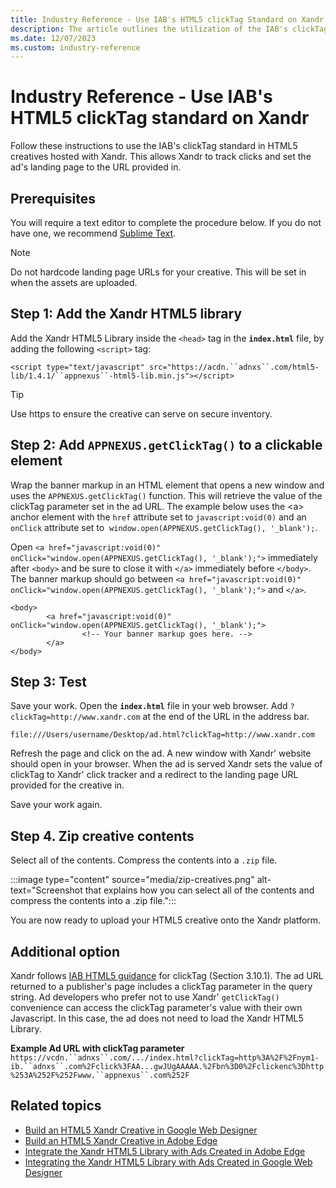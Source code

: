 ```yaml
---
title: Industry Reference - Use IAB's HTML5 clickTag Standard on Xandr
description: The article outlines the utilization of the IAB's clickTag standard in HTML5, enabling click tracking and linking the ad's landing page to the specified URL.
ms.date: 12/07/2023
ms.custom: industry-reference
---
```


# Industry Reference - Use IAB's HTML5 clickTag standard on Xandr

Follow these instructions to use the IAB's clickTag standard in HTML5 creatives hosted with Xandr. This allows
Xandr to track clicks and set the ad's landing page to the URL provided in.

## Prerequisites

You will require a text editor to complete the procedure below. If you do not have one, we recommend [Sublime Text](http://www.sublimetext.com/2).

> [!NOTE]
> Do not hardcode landing page URLs for your creative. This will be set in when the assets are uploaded.

## Step 1: Add the Xandr HTML5 library

Add the Xandr HTML5 Library inside the `<head>` tag in the **`index.html`** file, by adding the
following `<script>` tag:

`<script type="text/javascript" src="https://acdn.``adnxs``.com/html5-lib/1.4.1/``appnexus``-html5-lib.min.js"></script>`

> [!TIP]
> Use https to ensure the creative can serve on secure inventory.

## Step 2: Add `APPNEXUS.getClickTag()` to a clickable element

Wrap the banner markup in an HTML element that opens a new window and uses the `APPNEXUS.getClickTag()` function. This will retrieve the value of the clickTag parameter set in the ad URL. The example below uses the
\<a\> anchor element with the `href` attribute set to `javascript:void(0)` and an `onClick` attribute set to
 `window.open(APPNEXUS.getClickTag(), '_blank');`.

Open `<a href="javascript:void(0)" onClick="window.open(APPNEXUS.getClickTag(), '_blank');">` immediately
after `<body>` and be sure to close it with `</a>` immediately before `</body>`. The banner markup should go
between `<a href="javascript:void(0)" onClick="window.open(APPNEXUS.getClickTag(), '_blank');">` and `</a>`.

```
<body>
        <a href="javascript:void(0)" onClick="window.open(APPNEXUS.getClickTag(), '_blank');">
                <!-- Your banner markup goes here. -->
        </a>
</body>
```

## Step 3: Test

Save your work. Open the **`index.html`** file in your web browser. Add `?clickTag=http://www.xandr.com` at the end of the URL in the address bar.

`file:///Users/username/Desktop/ad.html?clickTag=http://www.xandr.com`

Refresh the page and click on the ad. A new window with Xandr' website should open in your browser. When
the ad is served Xandr sets the value of clickTag to Xandr' click tracker and a redirect to the landing page URL provided for the creative in.

Save your work again.

## Step 4. Zip creative contents

Select all of the contents. Compress the contents into a `.zip` file.

:::image type="content" source="media/zip-creatives.png" alt-text="Screenshot that explains how you can select all of the contents and compress the contents into a .zip file.":::

You are now ready to upload your HTML5 creative onto the Xandr platform.

## Additional option

Xandr follows [IAB HTML5 guidance](http://www.iab.com/guidelines/html5-for-digital-advertising-guidance-for-ad-designers-creative-technologists/) for clickTag (Section 3.10.1). The ad URL returned to a publisher's page includes a clickTag parameter in the query string. Ad developers who prefer not to use Xandr' `getClickTag()` convenience can access the clickTag parameter's value with their own Javascript. In this case, the ad does not need to load the Xandr HTML5 Library.

**Example Ad URL with clickTag parameter**
`https://vcdn.``adnxs``.com/.../index.html?clickTag=http%3A%2F%2Fnym1-ib.``adnxs``.com%2Fclick%3FAA...gwJUgAAAAA.%2Fbn%3D0%2Fclickenc%3Dhttp%253A%252F%252Fwww.``appnexus``.com%252F`

## Related topics

- [Build an HTML5 Xandr Creative in Google Web Designer](build-an-html5-xandr-creative-in-google-web-designer.md)
- [Build an HTML5 Xandr Creative in Adobe Edge](build-an-html5-xandr-creative-in-adobe-edge.md)
- [Integrate the Xandr HTML5 Library with Ads Created in Adobe Edge](integrating-the-xandr-html5-library-with-ads-created-in-adobe-edge.md)
- [Integrating the Xandr HTML5 Library with Ads Created in Google Web Designer](integrating-the-xandr-html5-library-with-ads-created-in-google-web-designer.md)
